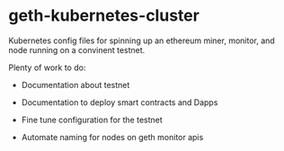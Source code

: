 # geth-kubernetes-cluster

Kubernetes config files for spinning up an ethereum miner, monitor, and node running
on a convinent testnet.

Plenty of work to do:

  - Documentation about testnet

  - Documentation to deploy smart contracts and Dapps

  - Fine tune configuration for the testnet

  - Automate naming for nodes on geth monitor apis 
